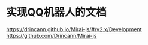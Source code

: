 
# 实现QQ机器人的文档
https://drincann.github.io/Mirai-js/#/v2.x/Development
https://github.com/Drincann/Mirai-js
